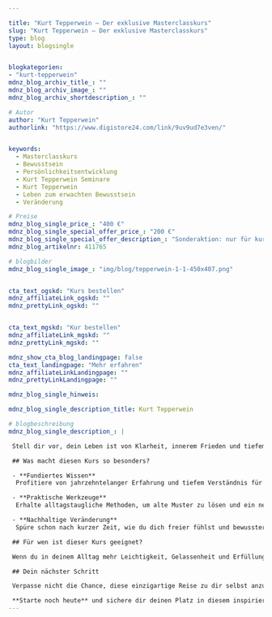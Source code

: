 ```yaml
---

title: "Kurt Tepperwein – Der exklusive Masterclasskurs"
slug: "Kurt Tepperwein – Der exklusive Masterclasskurs" 
type: blog
layout: blogsingle


blogkategorien:
- "kurt-tepperwein"
mdnz_blog_archiv_title_: ""
mdnz_blog_archiv_image_: ""
mdnz_blog_archiv_shortdescription_: ""

# Autor
author: "Kurt Tepperwein"
authorlink: "https://www.digistore24.com/link/9uv9ud7e3ven/"


keywords:
  - Masterclasskurs
  - Bewusstsein
  - Persönlichkeitsentwicklung
  - Kurt Tepperwein Seminare
  - Kurt Tepperwein 
  - Leben zum erwachten Bewusstsein
  - Veränderung

# Preise
mdnz_blog_single_price_: "400 €"
mdnz_blog_single_special_offer_price_: "200 €"
mdnz_blog_single_special_offer_description_: "Sonderaktion: nur für kurze Zeit!"
mdnz_blog_artikelnr: 411765

# blogbilder
mdnz_blog_single_image_: "img/blog/tepperwein-1-1-450x407.png"


cta_text_ogskd: "Kurs bestellen"
mdnz_affiliateLink_ogskd: ""
mdnz_prettyLink_ogskd: ""


cta_text_mgskd: "Kur bestellen"
mdnz_affiliateLink_mgskd: ""
mdnz_prettyLink_mgskd: ""

mdnz_show_cta_blog_landingpage: false
cta_text_landingpage: "Mehr erfahren"
mdnz_affiliateLinkLandingpage: ""
mdnz_prettyLinkLandingpage: ""

mdnz_blog_single_hinweis: 

mdnz_blog_single_description_title: Kurt Tepperwein

# blogbeschreibung
mdnz_blog_single_description_: |

 Stell dir vor, dein Leben ist von Klarheit, innerem Frieden und tiefem Sinn erfüllt. Genau das erwartet dich im Kurs **„Leben zum erwachten Bewusstsein“**. Kurt Tepperwein, anerkannter Bewusstseinslehrer und Erfolgsautor, nimmt dich an die Hand und zeigt dir Schritt für Schritt den Weg zu deinem höchsten Potenzial.

 ## Was macht diesen Kurs so besonders?

 - **Fundiertes Wissen**  
  Profitiere von jahrzehntelanger Erfahrung und tiefem Verständnis für innere Transformation.

 - **Praktische Werkzeuge**  
  Erhalte alltagstaugliche Methoden, um alte Muster zu lösen und ein neues, positives Mindset zu etablieren.

 - **Nachhaltige Veränderung**  
  Spüre schon nach kurzer Zeit, wie du dich freier fühlst und bewusster Entscheidungen triffst.

 ## Für wen ist dieser Kurs geeignet?

 Wenn du in deinem Alltag mehr Leichtigkeit, Gelassenheit und Erfüllung erfahren möchtest, bist du hier genau richtig. Egal, ob du ganz am Anfang deiner Reise stehst oder schon länger auf dem Weg der persönlichen Weiterentwicklung bist – **„Leben zum erwachten Bewusstsein“** bietet dir tiefgehende Erkenntnisse und gezielte Übungen für ein bewussteres, glücklicheres Leben.

 ## Dein nächster Schritt

 Verpasse nicht die Chance, diese einzigartige Reise zu dir selbst anzutreten. **Melde dich jetzt an** und öffne die Tür zu einem Leben voller innerer Freiheit und Klarheit. Erlebe, wie es ist, dein wahres Potenzial zu entfalten – und werde zum Schöpfer deiner eigenen Wirklichkeit.

 **Starte noch heute** und sichere dir deinen Platz in diesem inspirierenden Kurs!
---
```

